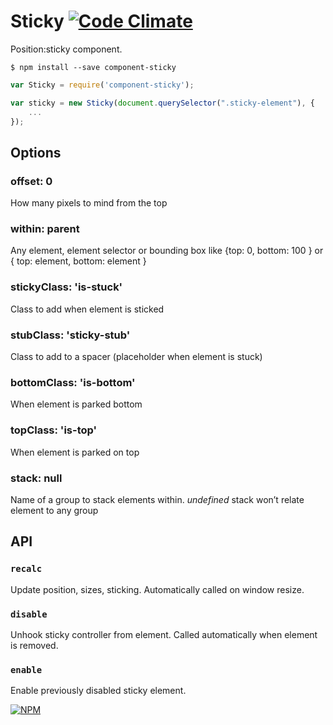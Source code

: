 # Sticky [![Code Climate](https://codeclimate.com/github/dfcreative/component-sticky/badges/gpa.svg)](https://codeclimate.com/github/dfcreative/component-sticky)

Position:sticky component.


`$ npm install --save component-sticky`

```js
var Sticky = require('component-sticky');

var sticky = new Sticky(document.querySelector(".sticky-element"), {
	...
});
```

## Options

### offset: 0
How many pixels to mind from the top

### within: parent
Any element, element selector or bounding box like {top: 0, bottom: 100 } or { top: element, bottom: element }

### stickyClass: 'is-stuck'
Class to add when element is sticked

### stubClass: 'sticky-stub'
Class to add to a spacer (placeholder when element is stuck)

### bottomClass: 'is-bottom'
When element is parked bottom

### topClass: 'is-top'
When element is parked on top

### stack: null
Name of a group to stack elements within. _undefined_ stack won’t relate element to any group


## API

### `recalc`

Update position, sizes, sticking. Automatically called on window resize.

### `disable`

Unhook sticky controller from element. Called automatically when element is removed.

### `enable`

Enable previously disabled sticky element.



[![NPM](https://nodei.co/npm/component-sticky.png?downloads=true&downloadRank=true&stars=true)](https://nodei.co/npm/component-sticky/)